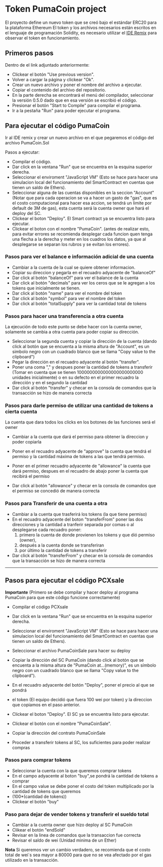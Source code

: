 # Token PumaCoin project
El proyecto define un nuevo token que se creó bajo el estándar ERC20 para la plataforma Ethereum
El token y los archivos necesarios están escritos en el lenguaje de programación Solidity, es necesario utilizar el [IDE Remix](https://remix.ethereum.org/) para observar el token en funcionamiento.

## Primeros pasos
Dentro de el link adjuntado anteriormente:
* Clickear el botón "Use previous version".
* Volver a cargar la página y clickear "Ok".
* Crear un nuevo archivo y poner el nombre del archivo a ejecutar.
* Copiar el contenido del archivo del repositorio.
* En la parte derecha se encontrará el menú del compilador, seleccionar la versión 0.5.0 dado que en esa versión se escribió el código.
* Presionar el botón "Start to Compile" para compilar el programa.
* Ir a la pestaña "Run" para poder ejecutar el programa.

## Para ejecutar el código PumaCoin

Ir al IDE remix y crear un nuevo archivo en el que pegaremos el código del archivo PumaCoin.Sol

Pasos a ejecutar:
* Compilar el código.
* Dar click en la ventana "Run" que se encuentra en la esquina superior derecha.
* Seleccionar el enviroment "JavaScript VM" (Esto se hace para hacer una simulacion local del funcionamiento del SmartContract en cuentas que tienen un saldo de Ethers).
* Seleccionar alguna de las cuentas disponibles en la seccion "Account" (Notar que para cada operacion se va a hacer un gasto de "gas", que es el costo computacional para hacer esa accion, se tendrá un limite por default de 3M de gas), esta cuenta será la cuenta owner que hará el deploy del SC.
* Clickear el boton "Deploy". El Smart contract ya se encuentra listo para ejecutar.
* Clickear el boton con el nombre "PumaCoin".
(antes de realizar esto, para evitar errores se recomienda desplegar cada funcion quen tenga una flecha a la derecha y meter en los cuadros los datos, ya que al desplegarse se separan los rubros y se evitan los errores).

### Pasos para ver el balance e información adicial de una cuenta

* Cambiar a la cuenta de la cual se quiere obtener informacion. 
* Copiar su direccion y pegarla en el recuadro adyacente de "balanceOf"
* Dar click al botón "balanceOf" para ver el balance de la cuenta
* Dar click al botón "decimals" para ver los ceros que se le agregan a los tokens que inicialmente se tienen.
* Dar click al botón "name" para ver el nombre del token
* Dar click al botón "symbol" para ver el nombre del token 
* Dar click al botón "totalSupply" para ver la cantidad total de tokens

### Pasos para hacer una transferencia a otra cuenta

La ejecución de todo este punto se debe hacer con la cuenta owner, solamente se cambia a otra cuenta para poder copiar su dirección.

* Seleccionar la segunda cuenta  y copiar la dirección de la cuenta (dando click al botón que se encuenta a la misma altura de "Account", es un simbolo negro con un cuadrado blanco que se llama "Copy value to the clipboard")
* Pegar la dirección en el recuadro adyacente al botón "transfer". 
* Poner una coma "," y despues poner la cantidad de tokens a transferir (Tomar en cuenta que se tienen 1000000000000000000000000 unidades inicialmente) o en su defecto en el primer recuadro la dirección y en el segundo la cantidad
* Dar click al botón "transfer" y checar en la consola de comandos que la transacción se hizo de manera correcta

### Pasos para darle permiso de utilizar una cantidad de tokens a cierta cuenta

La cuenta que dara todos los clicks en los botones de las funciones será el owner
* Cambiar a la cuenta que dará el permiso para obtener la direccion y poder copiarla

* Poner en el recuadro adyacente de "approve" la cuenta que tendrá el permiso y la cantidad máxima de tokens a las que tendrá permiso.
* Poner en el primer recuadro adyacente de "allowance" la cuenta que dará permiso, despues en el recuadro de abajo poner la cuenta que recibirá el permiso
* Dar click al botón "allowance" y checar en la consola de comandos que el permiso se concedió de manera correcta

### Pasos para Transferir de una cuenta a otra

* Cambiar a la cuenta que trasferirá los tokens (la que tiene permiso)
* En el recuadro adyacente del boton "transferFrom" poner las dos direcciones y la cantidad a tranferir separada por comas o al desplegarse cada recuadro poner:
     1. primero la cuenta de donde provienen los tokens y que dió permiso (owner),
     2. después a la cuenta donde se transferiran 
     3. por último la cantidad de tokens a transferir
* Dar click al botón "transferFrom" y checar en la consola de comandos que la transacción se hizo de manera correcta

***

## Pasos para ejecutar el código PCXsale
**Importante** (Primero se debe compilar y hacer deploy al programa PumaCoin para que este código funcione correctamente)

* Compilar el código PCXsale
* Dar click en la ventana "Run" que se encuentra en la esquina superior derecha.
* Seleccionar el enviroment "JavaScript VM" (Esto se hace para hacer una simulacion local del funcionamiento del SmartContract en cuentas que tienen un saldo de Ethers).
* Seleccionar el archivo PumaCoinSale para hacer su deploy
* Copiar la dirección del SC PumaCoin (dando click al botón que se encuenta a la misma altura de "PumaCoin at...(memory)", es un símbolo negro con un cuadrado blanco que se llama "Copy value to the clipboard").
* En el recuadro adyacente del botón "Deploy", poner el precio al que se pondrá
* el token (El equipo decidió que fuera 100 wei por token) y  la direccion que copiamos en el paso anterior.
* Clickear el boton "Deploy".
El SC ya se encuentra listo para ejecutar.

* Clickear el botón con el nombre "PumaCoinSale".
* Copiar la dirección del contrato PumaCoinSale
* Proceder a transferir tokens al SC, los suficientes para poder realizar compras

### Pasos para comprar tokens

* Seleccionar la cuenta con la que queremos comprar tokens
* En el campo adyacente al boton "buy",se pondrá la cantidad de tokens a comprar
* En el campo value se debe poner el costo del token multiplicado por la cantidad de tokens que queremos 
* (100*(cantidad de tokens))
* Clickear el botón "buy"
### Paso para dejar de vender tokens y transferir el sueldo total
* Cambiar a la cuenta owner que hizo deploy al SC PumaCoin
* Clikear el botón "endSold"
* Revisar en la linea de comandos que la transaccion fue correcta
* Revisar el saldo de wei (Unidad minima de un Ether)

 **Nota** Si queremos ver un cambio verdadero, se recomienda que 
 el costo total de wei´s sea mayor a 80000 para que no se vea 
 afectado por el gas utilizado en la transacción.
 

